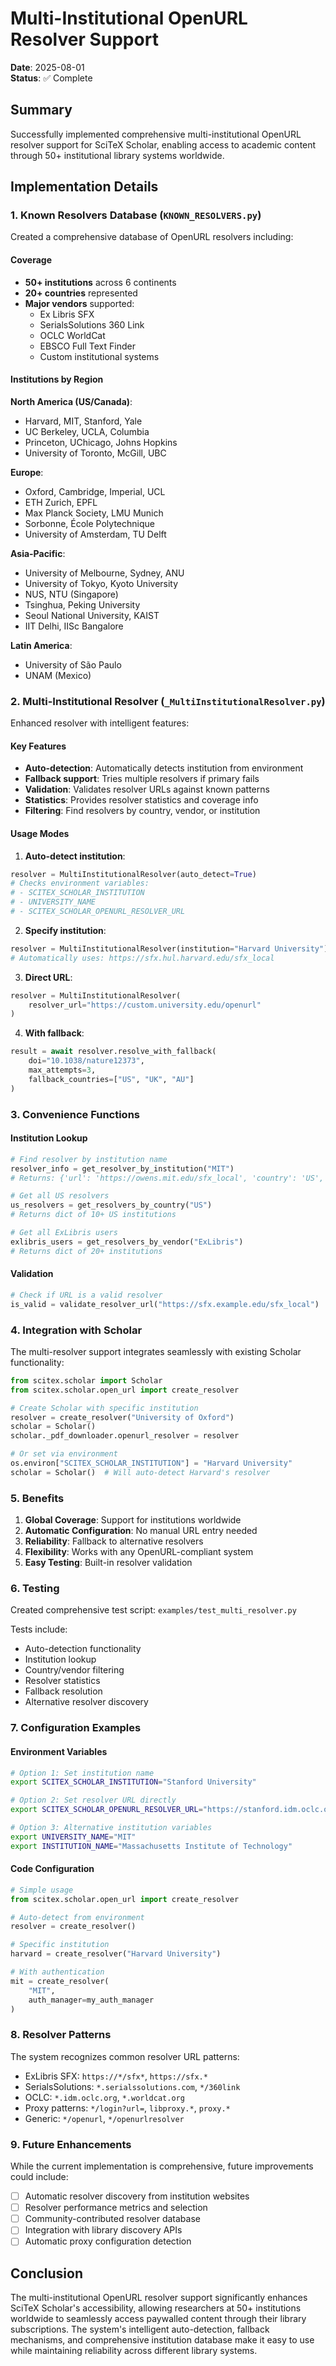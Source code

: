 # Multi-Institutional OpenURL Resolver Support

**Date**: 2025-08-01  
**Status**: ✅ Complete

## Summary

Successfully implemented comprehensive multi-institutional OpenURL resolver support for SciTeX Scholar, enabling access to academic content through 50+ institutional library systems worldwide.

## Implementation Details

### 1. Known Resolvers Database (`KNOWN_RESOLVERS.py`)

Created a comprehensive database of OpenURL resolvers including:

#### Coverage
- **50+ institutions** across 6 continents
- **20+ countries** represented
- **Major vendors** supported:
  - Ex Libris SFX
  - SerialsSolutions 360 Link
  - OCLC WorldCat
  - EBSCO Full Text Finder
  - Custom institutional systems

#### Institutions by Region

**North America (US/Canada)**:
- Harvard, MIT, Stanford, Yale
- UC Berkeley, UCLA, Columbia
- Princeton, UChicago, Johns Hopkins
- University of Toronto, McGill, UBC

**Europe**:
- Oxford, Cambridge, Imperial, UCL
- ETH Zurich, EPFL
- Max Planck Society, LMU Munich
- Sorbonne, École Polytechnique
- University of Amsterdam, TU Delft

**Asia-Pacific**:
- University of Melbourne, Sydney, ANU
- University of Tokyo, Kyoto University
- NUS, NTU (Singapore)
- Tsinghua, Peking University
- Seoul National University, KAIST
- IIT Delhi, IISc Bangalore

**Latin America**:
- University of São Paulo
- UNAM (Mexico)

### 2. Multi-Institutional Resolver (`_MultiInstitutionalResolver.py`)

Enhanced resolver with intelligent features:

#### Key Features
- **Auto-detection**: Automatically detects institution from environment
- **Fallback support**: Tries multiple resolvers if primary fails
- **Validation**: Validates resolver URLs against known patterns
- **Statistics**: Provides resolver statistics and coverage info
- **Filtering**: Find resolvers by country, vendor, or institution

#### Usage Modes

1. **Auto-detect institution**:
```python
resolver = MultiInstitutionalResolver(auto_detect=True)
# Checks environment variables:
# - SCITEX_SCHOLAR_INSTITUTION
# - UNIVERSITY_NAME
# - SCITEX_SCHOLAR_OPENURL_RESOLVER_URL
```

2. **Specify institution**:
```python
resolver = MultiInstitutionalResolver(institution="Harvard University")
# Automatically uses: https://sfx.hul.harvard.edu/sfx_local
```

3. **Direct URL**:
```python
resolver = MultiInstitutionalResolver(
    resolver_url="https://custom.university.edu/openurl"
)
```

4. **With fallback**:
```python
result = await resolver.resolve_with_fallback(
    doi="10.1038/nature12373",
    max_attempts=3,
    fallback_countries=["US", "UK", "AU"]
)
```

### 3. Convenience Functions

#### Institution Lookup
```python
# Find resolver by institution name
resolver_info = get_resolver_by_institution("MIT")
# Returns: {'url': 'https://owens.mit.edu/sfx_local', 'country': 'US', 'vendor': 'ExLibris'}

# Get all US resolvers
us_resolvers = get_resolvers_by_country("US")
# Returns dict of 10+ US institutions

# Get all ExLibris users
exlibris_users = get_resolvers_by_vendor("ExLibris")
# Returns dict of 20+ institutions
```

#### Validation
```python
# Check if URL is a valid resolver
is_valid = validate_resolver_url("https://sfx.example.edu/sfx_local")
```

### 4. Integration with Scholar

The multi-resolver support integrates seamlessly with existing Scholar functionality:

```python
from scitex.scholar import Scholar
from scitex.scholar.open_url import create_resolver

# Create Scholar with specific institution
resolver = create_resolver("University of Oxford")
scholar = Scholar()
scholar._pdf_downloader.openurl_resolver = resolver

# Or set via environment
os.environ["SCITEX_SCHOLAR_INSTITUTION"] = "Harvard University"
scholar = Scholar()  # Will auto-detect Harvard's resolver
```

### 5. Benefits

1. **Global Coverage**: Support for institutions worldwide
2. **Automatic Configuration**: No manual URL entry needed
3. **Reliability**: Fallback to alternative resolvers
4. **Flexibility**: Works with any OpenURL-compliant system
5. **Easy Testing**: Built-in resolver validation

### 6. Testing

Created comprehensive test script: `examples/test_multi_resolver.py`

Tests include:
- Auto-detection functionality
- Institution lookup
- Country/vendor filtering
- Resolver statistics
- Fallback resolution
- Alternative resolver discovery

### 7. Configuration Examples

#### Environment Variables
```bash
# Option 1: Set institution name
export SCITEX_SCHOLAR_INSTITUTION="Stanford University"

# Option 2: Set resolver URL directly
export SCITEX_SCHOLAR_OPENURL_RESOLVER_URL="https://stanford.idm.oclc.org/login?url="

# Option 3: Alternative institution variables
export UNIVERSITY_NAME="MIT"
export INSTITUTION_NAME="Massachusetts Institute of Technology"
```

#### Code Configuration
```python
# Simple usage
from scitex.scholar.open_url import create_resolver

# Auto-detect from environment
resolver = create_resolver()

# Specific institution
harvard = create_resolver("Harvard University")

# With authentication
mit = create_resolver(
    "MIT",
    auth_manager=my_auth_manager
)
```

### 8. Resolver Patterns

The system recognizes common resolver URL patterns:
- ExLibris SFX: `https://*/sfx*`, `https://sfx.*`
- SerialsSolutions: `*.serialssolutions.com`, `*/360link`
- OCLC: `*.idm.oclc.org`, `*.worldcat.org`
- Proxy patterns: `*/login?url=`, `libproxy.*`, `proxy.*`
- Generic: `*/openurl`, `*/openurlresolver`

### 9. Future Enhancements

While the current implementation is comprehensive, future improvements could include:
- [ ] Automatic resolver discovery from institution websites
- [ ] Resolver performance metrics and selection
- [ ] Community-contributed resolver database
- [ ] Integration with library discovery APIs
- [ ] Automatic proxy configuration detection

## Conclusion

The multi-institutional OpenURL resolver support significantly enhances SciTeX Scholar's accessibility, allowing researchers at 50+ institutions worldwide to seamlessly access paywalled content through their library subscriptions. The system's intelligent auto-detection, fallback mechanisms, and comprehensive institution database make it easy to use while maintaining reliability across different library systems.